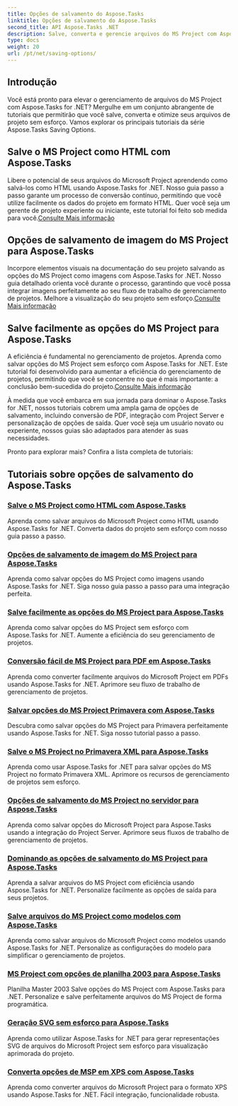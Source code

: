 ```yaml
---
title: Opções de salvamento do Aspose.Tasks
linktitle: Opções de salvamento do Aspose.Tasks
second_title: API Aspose.Tasks .NET
description: Salve, converta e gerencie arquivos do MS Project com Aspose.Tasks for .NET. Explore tutoriais passo a passo para HTML, imagens, PDFs, Primavera, modelos e muito mais.
type: docs
weight: 20
url: /pt/net/saving-options/
---
```


## Introdução

Você está pronto para elevar o gerenciamento de arquivos do MS Project com Aspose.Tasks for .NET? Mergulhe em um conjunto abrangente de tutoriais que permitirão que você salve, converta e otimize seus arquivos de projeto sem esforço. Vamos explorar os principais tutoriais da série Aspose.Tasks Saving Options.

## Salve o MS Project como HTML com Aspose.Tasks

 Libere o potencial de seus arquivos do Microsoft Project aprendendo como salvá-los como HTML usando Aspose.Tasks for .NET. Nosso guia passo a passo garante um processo de conversão contínuo, permitindo que você utilize facilmente os dados do projeto em formato HTML. Quer você seja um gerente de projeto experiente ou iniciante, este tutorial foi feito sob medida para você.[Consulte Mais informação](./html-save-options/)

## Opções de salvamento de imagem do MS Project para Aspose.Tasks

Incorpore elementos visuais na documentação do seu projeto salvando as opções do MS Project como imagens com Aspose.Tasks for .NET. Nosso guia detalhado orienta você durante o processo, garantindo que você possa integrar imagens perfeitamente ao seu fluxo de trabalho de gerenciamento de projetos. Melhore a visualização do seu projeto sem esforço.[Consulte Mais informação](./image-save-options/)

## Salve facilmente as opções do MS Project para Aspose.Tasks

 A eficiência é fundamental no gerenciamento de projetos. Aprenda como salvar opções do MS Project sem esforço com Aspose.Tasks for .NET. Este tutorial foi desenvolvido para aumentar a eficiência do gerenciamento de projetos, permitindo que você se concentre no que é mais importante: a conclusão bem-sucedida do projeto.[Consulte Mais informação](./mpp-save-options/)

À medida que você embarca em sua jornada para dominar o Aspose.Tasks for .NET, nossos tutoriais cobrem uma ampla gama de opções de salvamento, incluindo conversão de PDF, integração com Project Server e personalização de opções de saída. Quer você seja um usuário novato ou experiente, nossos guias são adaptados para atender às suas necessidades.

Pronto para explorar mais? Confira a lista completa de tutoriais:

## Tutoriais sobre opções de salvamento do Aspose.Tasks
### [Salve o MS Project como HTML com Aspose.Tasks](./html-save-options/)
Aprenda como salvar arquivos do Microsoft Project como HTML usando Aspose.Tasks for .NET. Converta dados do projeto sem esforço com nosso guia passo a passo.
### [Opções de salvamento de imagem do MS Project para Aspose.Tasks](./image-save-options/)
Aprenda como salvar opções do MS Project como imagens usando Aspose.Tasks for .NET. Siga nosso guia passo a passo para uma integração perfeita.
### [Salve facilmente as opções do MS Project para Aspose.Tasks](./mpp-save-options/)
Aprenda como salvar opções do MS Project sem esforço com Aspose.Tasks for .NET. Aumente a eficiência do seu gerenciamento de projetos.
### [Conversão fácil de MS Project para PDF em Aspose.Tasks](./pdf-save-options/)
Aprenda como converter facilmente arquivos do Microsoft Project em PDFs usando Aspose.Tasks for .NET. Aprimore seu fluxo de trabalho de gerenciamento de projetos.
### [Salvar opções do MS Project Primavera com Aspose.Tasks](./primavera-save-options/)
Descubra como salvar opções do MS Project para Primavera perfeitamente usando Aspose.Tasks for .NET. Siga nosso tutorial passo a passo.
### [Salve o MS Project no Primavera XML para Aspose.Tasks](./primavera-xml-save-options/)
Aprenda como usar Aspose.Tasks for .NET para salvar opções do MS Project no formato Primavera XML. Aprimore os recursos de gerenciamento de projetos sem esforço.
### [Opções de salvamento do MS Project no servidor para Aspose.Tasks](./project-server-save-options/)
Aprenda como salvar opções do Microsoft Project para Aspose.Tasks usando a integração do Project Server. Aprimore seus fluxos de trabalho de gerenciamento de projetos.
### [Dominando as opções de salvamento do MS Project para Aspose.Tasks](./general-save-options/)
Aprenda a salvar arquivos do MS Project com eficiência usando Aspose.Tasks for .NET. Personalize facilmente as opções de saída para seus projetos.
### [Salve arquivos do MS Project como modelos com Aspose.Tasks](./save-template-options/)
Aprenda como salvar arquivos do Microsoft Project como modelos usando Aspose.Tasks for .NET. Personalize as configurações do modelo para simplificar o gerenciamento de projetos.
### [MS Project com opções de planilha 2003 para Aspose.Tasks](./spreadsheet-2003-save-options/)
Planilha Master 2003 Salve opções do MS Project com Aspose.Tasks para .NET. Personalize e salve perfeitamente arquivos do MS Project de forma programática.
### [Geração SVG sem esforço para Aspose.Tasks](./svg-options/)
Aprenda como utilizar Aspose.Tasks for .NET para gerar representações SVG de arquivos do Microsoft Project sem esforço para visualização aprimorada do projeto.
### [Converta opções de MSP em XPS com Aspose.Tasks](./xps-options/)
Aprenda como converter arquivos do Microsoft Project para o formato XPS usando Aspose.Tasks for .NET. Fácil integração, funcionalidade robusta.